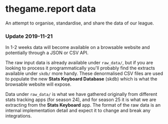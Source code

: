 
# thegame.report data

An attempt to organise, standardise, and share the data of our league.

### Update 2019-11-21

In 1-2 weeks data will become available on a browsable website and potentially through a JSON or CSV API.

The raw input data is already available under `raw_data/`, but if you are looking to process it programmatically
you'll probably find the extracts available under `skdb/` more handy. These denormalised CSV files are used 
to populate the new **Stats Keyboard Database** (skdb) which is what the browsable website will expose.

Data under `raw_data/` is what we have gathered originally from different stats tracking apps (for season 24),
and for season 25 it is what we are extracting from the **Stats Keyboard** app. The format of the raw data is
an internal implementation detail and expect it to change and break any integrations.
